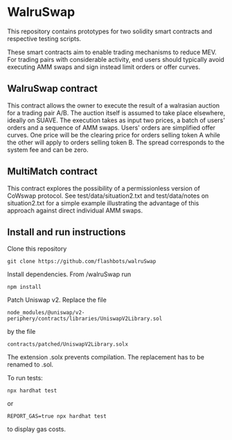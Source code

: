 # WalruSwap

This repository contains prototypes for two solidity smart contracts and
respective testing scripts.

These smart contracts aim to enable trading mechanisms to reduce MEV.
For trading pairs with considerable activity, end users should typically 
avoid executing AMM swaps and sign instead limit orders or offer curves.

## WalruSwap contract

This contract allows the owner to execute the result of a walrasian auction for 
a trading pair A/B. The auction itself is assumed to take place elsewhere, ideally
on SUAVE. The execution takes as input two prices, a batch of users' orders and a sequence of AMM swaps. Users' orders are simplified offer curves.
One price will be the clearing price for orders selling token A while the other will apply to orders selling token B. The spread corresponds to the system fee and can be zero.

## MultiMatch contract

This contract explores the possibility of a permissionless version of CoWswap protocol. See test/data/situation2.txt and test/data/notes on situation2.txt for a simple example
illustrating the advantage of this approach against direct individual AMM swaps.

## Install and run instructions

Clone this repository
```
git clone https://github.com/flashbots/walruSwap
```

Install dependencies. From /walruSwap run
```
npm install
```

Patch Uniswap v2. Replace the file
```
node_modules/@uniswap/v2-periphery/contracts/libraries/UniswapV2Library.sol
```
by the file
```
contracts/patched/UniswapV2Library.solx
```
The extension .solx prevents compilation. The replacement has to be renamed to .sol.

To run tests:
```shell
npx hardhat test
```
or
```shell
REPORT_GAS=true npx hardhat test
```
to display gas costs.